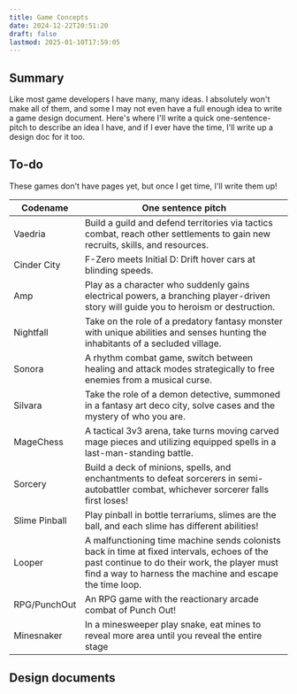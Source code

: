 ```yaml
---
title: Game Concepts
date: 2024-12-22T20:51:20
draft: false
lastmod: 2025-01-10T17:59:05
---
```

## Summary
Like most game developers I have many, many ideas. I absolutely won't make all of them, and some I may not even have a full enough idea to write a game design document. Here's where I'll write a quick one-sentence-pitch to describe an idea I have, and if I ever have the time, I'll write up a design doc for it too.

## To-do
These games don't have pages yet, but once I get time, I'll write them up!

| Codename      | One sentence pitch                                                                                                                                                                                       |
| ------------- | -------------------------------------------------------------------------------------------------------------------------------------------------------------------------------------------------------- |
| Vaedria       | Build a guild and defend territories via tactics combat, reach other settlements to gain new recruits, skills, and resources.                                                                            |
| Cinder City   | F-Zero meets Initial D: Drift hover cars at blinding speeds.                                                                                                                                             |
| Amp           | Play as a character who suddenly gains electrical powers, a branching player-driven story will guide you to heroism or destruction.                                                                      |
| Nightfall     | Take on the role of a predatory fantasy monster with unique abilities and senses hunting the inhabitants of a secluded village.                                                                          |
| Sonora        | A rhythm combat game, switch between healing and attack modes strategically to free enemies from a musical curse.                                                                                        |
| Silvara       | Take the role of a demon detective, summoned in a fantasy art deco city, solve cases and the mystery of who you are.                                                                                     |
| MageChess     | A tactical 3v3 arena, take turns moving carved mage pieces and utilizing equipped spells in a last-man-standing battle.                                                                                  |
| Sorcery       | Build a deck of minions, spells, and enchantments to defeat sorcerers in semi-autobattler combat, whichever sorcerer falls first loses!                                                                  |
| Slime Pinball | Play pinball in bottle terrariums, slimes are the ball, and each slime has different abilities!                                                                                                          |
| Looper        | A malfunctioning time machine sends colonists back in time at fixed intervals, echoes of the past continue to do their work, the player must find a way to harness the machine and escape the time loop. |
| RPG/PunchOut  | An RPG game with the reactionary arcade combat of Punch Out!                                                                                                                                             |
| Minesnaker    | In a minesweeper play snake, eat mines to reveal more area until you reveal the entire stage                                                                                                             |

## Design documents